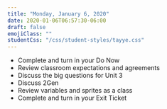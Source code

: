 ```yaml
---
title: "Monday, January 6, 2020"
date: 2020-01-06T06:57:30-06:00
draft: false
emojiClass: ""
studentCss: "/css/student-styles/tayye.css"
---
```


- Complete and turn in your Do Now
- Review classroom expectations and agreements
- Discuss the big questions for Unit 3
- Discuss 2Gen
- Review variables and sprites as a class
- Complete and turn in your Exit Ticket